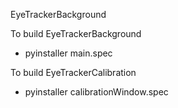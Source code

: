 EyeTrackerBackground


To build EyeTrackerBackground
- pyinstaller main.spec



To build EyeTrackerCalibration
- pyinstaller calibrationWindow.spec
